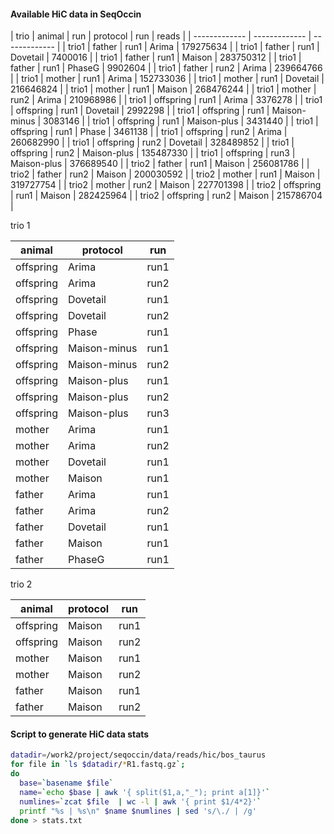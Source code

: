 
#### Available HiC data in SeqOccin

| trio | animal | run | protocol | run | reads |
| ------------- | ------------- |  ------------- | 
| trio1 | father | run1 | Arima | 179275634 |
| trio1 | father | run1 | Dovetail | 7400016 |
| trio1 | father | run1 | Maison | 283750312 |
| trio1 | father | run1 | PhaseG | 9902604 |
| trio1 | father | run2 | Arima | 239664766 |
| trio1 | mother | run1 | Arima | 152733036 |
| trio1 | mother | run1 | Dovetail | 216646824 |
| trio1 | mother | run1 | Maison | 268476244 |
| trio1 | mother | run2 | Arima | 210968986 |
| trio1 | offspring | run1 | Arima | 3376278 |
| trio1 | offspring | run1 | Dovetail | 2992298 |
| trio1 | offspring | run1 | Maison-minus | 3083146 |
| trio1 | offspring | run1 | Maison-plus | 3431440 |
| trio1 | offspring | run1 | Phase | 3461138 |
| trio1 | offspring | run2 | Arima | 260682990 |
| trio1 | offspring | run2 | Dovetail | 328489852 |
| trio1 | offspring | run2 | Maison-plus | 135487330 |
| trio1 | offspring | run3 | Maison-plus | 376689540 |
| trio2 | father | run1 | Maison | 256081786 |
| trio2 | father | run2 | Maison | 200030592 |
| trio2 | mother | run1 | Maison | 319727754 |
| trio2 | mother | run2 | Maison | 227701398 |
| trio2 | offspring | run1 | Maison | 282425964 |
| trio2 | offspring | run2 | Maison | 215786704 |

trio 1

| animal | protocol | run |
| ------------- | ------------- |  ------------- | 
| offspring  |  Arima | run1 |
| offspring  |  Arima | run2 |
| offspring  |  Dovetail | run1 |
| offspring  |  Dovetail | run2 |
| offspring  |  Phase | run1 |
| offspring  |  Maison-minus | run1 |
| offspring  |  Maison-minus | run2 |
| offspring  |  Maison-plus | run1 |
| offspring  |  Maison-plus | run2 |
| offspring  |  Maison-plus | run3 |
| mother  |  Arima | run1 |
| mother  |  Arima | run2 |
| mother  |  Dovetail | run1 |
| mother  |  Maison| run1 |
| father  |  Arima | run1 |
| father  |  Arima | run2 |
| father  |  Dovetail | run1 |
| father  |  Maison| run1 |
|  father  |  PhaseG| run1 |


trio 2

| animal | protocol | run |
| ------------- | ------------- |  ------------- | 
|  offspring  |  Maison| run1 |
| offspring  |  Maison| run2 |
| mother  |  Maison| run1 |
| mother  |  Maison| run2 |
| father  |  Maison| run1 |
| father  |  Maison| run2 |

#### Script to generate HiC data stats

```bash
datadir=/work2/project/seqoccin/data/reads/hic/bos_taurus
for file in `ls $datadir/*R1.fastq.gz`; 
do
  base=`basename $file`
  name=`echo $base | awk '{ split($1,a,"_"); print a[1]}'`
  numlines=`zcat $file  | wc -l | awk '{ print $1/4*2}'`
  printf "%s | %s\n" $name $numlines | sed 's/\./ | /g'
done > stats.txt
```


